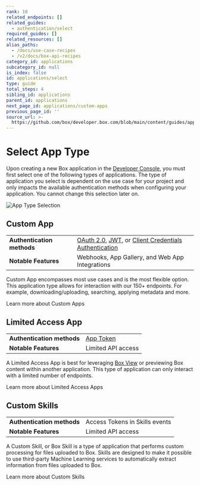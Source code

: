 ```yaml
---
rank: 10
related_endpoints: []
related_guides:
  - authentication/select
required_guides: []
related_resources: []
alias_paths:
  - /docs/use-case-recipes
  - /v2/docs/box-api-recipes
category_id: applications
subcategory_id: null
is_index: false
id: applications/select
type: guide
total_steps: 4
sibling_id: applications
parent_id: applications
next_page_id: applications/custom-apps
previous_page_id: ''
source_url: >-
  https://github.com/box/developer.box.com/blob/main/content/guides/applications/select.md
---
```

# Select App Type

Upon creating a new Box application in the [Developer Console][dev-console],
you must first select one of the following types of applications. The type of
application you select is dependent on the use case for your project and only
impacts the available authentication methods when configuring your application.
You cannot change this selection later on.

<ImageFrame shadow center>

![App Type Selection](images/select-app-type.png)

</ImageFrame>

## Custom App

<!-- markdownlint-disable line-length -->

|                            |                                                                              |
| -------------------------- | ---------------------------------------------------------------------------- |
| **Authentication methods** | [OAuth 2.0][oauth2], [JWT][jwt], or [Client Credentials Authentication][ccg] |
| **Notable Features**        | Webhooks, App Gallery, and Web App Integrations                             |

<!-- markdownlint-enable line-length -->

Custom App encompasses most use cases and is the most flexible option.
This application type allows for interaction with our 150+ endpoints.
For example, downloading/uploading, searching, applying metadata and more.

<CTA to="g://applications/custom-apps">

Learn more about Custom Apps

</CTA>

## Limited Access App

|                            |                                       |
| -------------------------- | ------------------------------------- |
| **Authentication methods** | [App Token][app-token]                |
| **Notable Features**       | Limited API access                    |

A Limited Access App is best for leveraging [Box View][view-app] or previewing
Box content within another application. This type of application can only
interact with a limited number of endpoints.

<CTA to="g://applications/limited-access-apps">

Learn more about Limited Access Apps

</CTA>

## Custom Skills

|                            |                                |
| -------------------------- | ------------------------------ |
| **Authentication methods** | Access Tokens in Skills events |
| **Notable Features**       | Limited API access             |

A Custom Skill, or Box Skill is a type of application that performs custom
processing for files uploaded to Box. Skills are designed to make it possible to
use third-party Machine Learning services to automatically extract information
from files uploaded to Box.

<CTA to="g://applications/custom-skills">

Learn more about Custom Skills

</CTA>

[oauth2]: g://authentication/oauth2
[jwt]: g://authentication/jwt
[app-token]: g://authentication/app-token
[custom-apps]: g://applications/custom-apps
[dev-console]: https://app.box.com/developers/console
[view-app]: g://embed/box-view
[ccg]: g://authentication/client-credentials